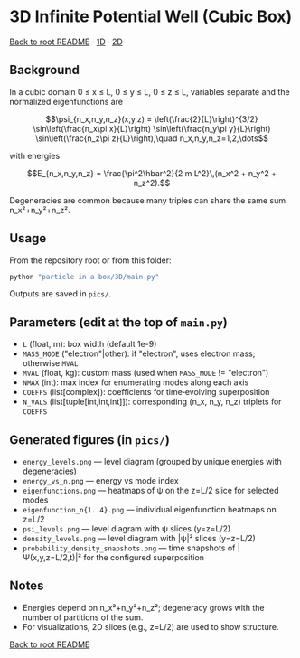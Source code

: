# 3D Infinite Potential Well (Cubic Box)

[Back to root README](../../README.md) · [1D](../1D/README.md) · [2D](../2D/README.md)

## Background

In a cubic domain 0 ≤ x ≤ L, 0 ≤ y ≤ L, 0 ≤ z ≤ L, variables separate and the normalized eigenfunctions are

$$\psi_{n_x,n_y,n_z}(x,y,z) = \left(\frac{2}{L}\right)^{3/2} \sin\left(\frac{n_x\pi x}{L}\right) \sin\left(\frac{n_y\pi y}{L}\right) \sin\left(\frac{n_z\pi z}{L}\right),\quad n_x,n_y,n_z=1,2,\dots$$

with energies

$$E_{n_x,n_y,n_z} = \frac{\pi^2\hbar^2}{2 m L^2}\,(n_x^2 + n_y^2 + n_z^2).$$

Degeneracies are common because many triples can share the same sum n_x²+n_y²+n_z².

## Usage

From the repository root or from this folder:

```bash
python "particle in a box/3D/main.py"
```

Outputs are saved in `pics/`.

## Parameters (edit at the top of `main.py`)

- `L` (float, m): box width (default 1e-9)
- `MASS_MODE` ("electron"|other): if "electron", uses electron mass; otherwise `MVAL`
- `MVAL` (float, kg): custom mass (used when `MASS_MODE` != "electron")
- `NMAX` (int): max index for enumerating modes along each axis
- `COEFFS` (list[complex]): coefficients for time‑evolving superposition
- `N_VALS` (list[tuple[int,int,int]]): corresponding (n_x, n_y, n_z) triplets for `COEFFS`

## Generated figures (in `pics/`)

- `energy_levels.png` — level diagram (grouped by unique energies with degeneracies)
- `energy_vs_n.png` — energy vs mode index
- `eigenfunctions.png` — heatmaps of ψ on the z=L/2 slice for selected modes
- `eigenfunction_n{1..4}.png` — individual eigenfunction heatmaps on z=L/2
- `psi_levels.png` — level diagram with ψ slices (y=z=L/2)
- `density_levels.png` — level diagram with |ψ|² slices (y=z=L/2)
- `probability_density_snapshots.png` — time snapshots of |Ψ(x,y,z=L/2,t)|² for the configured superposition

## Notes

- Energies depend on n_x²+n_y²+n_z²; degeneracy grows with the number of partitions of the sum.
- For visualizations, 2D slices (e.g., z=L/2) are used to show structure.

[Back to root README](../../README.md)
